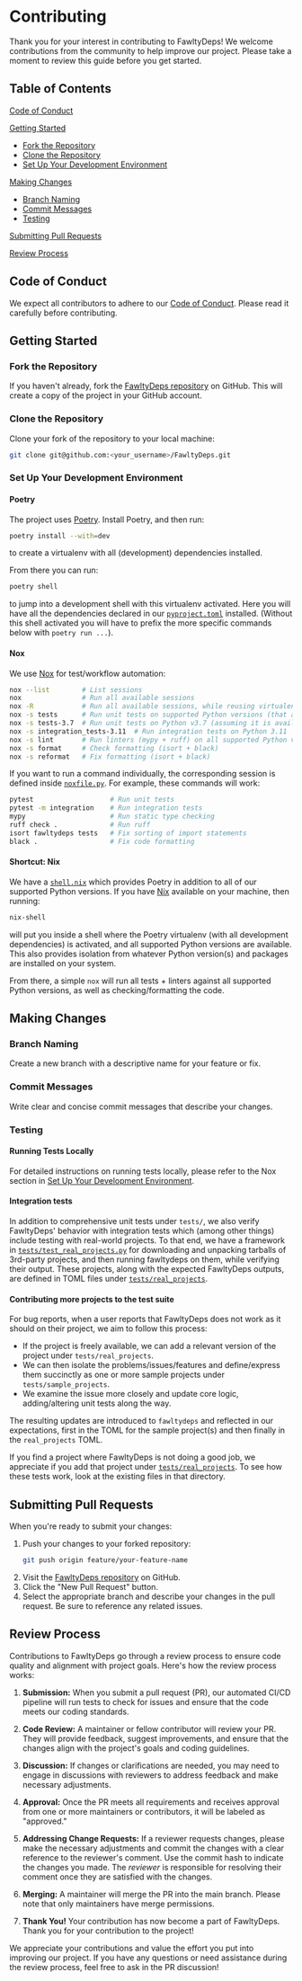 # Contributing

Thank you for your interest in contributing to FawltyDeps!
We welcome contributions from the community to help improve our project.
Please take a moment to review this guide before you get started.

## Table of Contents

[Code of Conduct](#code-of-conduct)

[Getting Started](#getting-started)
   - [Fork the Repository](#fork-the-repository)
   - [Clone the Repository](#clone-the-repository)
   - [Set Up Your Development Environment](#set-up-your-development-environment)

[Making Changes](#making-changes)
   - [Branch Naming](#branch-naming)
   - [Commit Messages](#commit-messages)
   - [Testing](#testing)

[Submitting Pull Requests](#submitting-pull-requests)

[Review Process](#review-process)

## Code of Conduct

We expect all contributors to adhere to our [Code of Conduct](./CODE_OF_CONDUCT.md).
Please read it carefully before contributing.

## Getting Started

### Fork the Repository

If you haven't already, fork the [FawltyDeps repository](https://github.com/tweag/fawltydeps) on GitHub.
This will create a copy of the project in your GitHub account.

### Clone the Repository

Clone your fork of the repository to your local machine:

```sh
git clone git@github.com:<your_username>/FawltyDeps.git
```

### Set Up Your Development Environment

#### Poetry

The project uses [Poetry](https://python-poetry.org/). Install Poetry, and then
run:

```sh
poetry install --with=dev
```

to create a virtualenv with all (development) dependencies installed.

From there you can run:

```sh
poetry shell
```

to jump into a development shell with this virtualenv activated. Here you will
have all the dependencies declared in our [`pyproject.toml`](./pyproject.toml)
installed. (Without this shell activated you will have to prefix the more
specific commands below with `poetry run ...`).

#### Nox

We use [Nox](https://nox.thea.codes/en/stable/) for test/workflow automation:

```sh
nox --list        # List sessions
nox               # Run all available sessions
nox -R            # Run all available sessions, while reusing virtualenvs (i.e. faster)
nox -s tests      # Run unit tests on supported Python versions (that are available)
nox -s tests-3.7  # Run unit tests on Python v3.7 (assuming it is available locally)
nox -s integration_tests-3.11  # Run integration tests on Python 3.11
nox -s lint       # Run linters (mypy + ruff) on all supported Python versions
nox -s format     # Check formatting (isort + black)
nox -s reformat   # Fix formatting (isort + black)
```

If you want to run a command individually, the corresponding session is defined inside
[`noxfile.py`](./noxfile.py). For example, these
commands will work:

```sh
pytest                   # Run unit tests
pytest -m integration    # Run integration tests
mypy                     # Run static type checking
ruff check .             # Run ruff
isort fawltydeps tests   # Fix sorting of import statements
black .                  # Fix code formatting
```

#### Shortcut: Nix

We have a [`shell.nix`](./shell.nix) which provides Poetry in addition to all of
our supported Python versions. If you have [Nix](https://nixos.org) available
on your machine, then running:

```sh
nix-shell
```

will put you inside a shell where the Poetry virtualenv (with all development
dependencies) is activated, and all supported Python versions are available.
This also provides isolation from whatever Python version(s) and packages are
installed on your system.

From there, a simple `nox` will run all tests + linters against all supported
Python versions, as well as checking/formatting the code.

## Making Changes

### Branch Naming

Create a new branch with a descriptive name for your feature or fix.

### Commit Messages

Write clear and concise commit messages that describe your changes.

### Testing

#### Running Tests Locally

For detailed instructions on running tests locally, please refer to the Nox section in [Set Up Your Development Environment](#set-up-your-development-environment).

#### Integration tests

In addition to comprehensive unit tests under `tests/`, we also verify
FawltyDeps' behavior with integration tests which (among other things) include
testing with real-world projects. To that end, we have a framework in
[`tests/test_real_projects.py`](./tests/test_real_projects.py) for downloading
and unpacking tarballs of 3rd-party projects, and then running fawltydeps on them,
while verifying their output. These projects, along with the expected FawltyDeps
outputs, are defined in TOML files under
[`tests/real_projects`](./tests/real_projects).

#### Contributing more projects to the test suite

For bug reports, when a user reports that FawltyDeps does not work as it should
on their project, we aim to follow this process:

- If the project is freely available, we can add a relevant version of the
  project under `tests/real_projects`.
- We can then isolate the problems/issues/features and define/express them
  succinctly as one or more sample projects under `tests/sample_projects`.
- We examine the issue more closely and update core logic, adding/altering unit
  tests along the way.

The resulting updates are introduced to `fawltydeps` and reflected in our
expectations, first in the TOML for the sample project(s) and then finally in
the `real_projects` TOML.

If you find a project where FawltyDeps is not doing a good job, we appreciate
if you add that project under [`tests/real_projects`](./tests/real_projects).
To see how these tests work, look at the existing files in that directory.

## Submitting Pull Requests

When you're ready to submit your changes:

1. Push your changes to your forked repository:
   ```sh
   git push origin feature/your-feature-name
   ```
2. Visit the [FawltyDeps repository](https://github.com/tweag/fawltydeps) on GitHub.
3. Click the "New Pull Request" button.
4. Select the appropriate branch and describe your changes in the pull request.
Be sure to reference any related issues.

## Review Process

Contributions to FawltyDeps go through a review process to ensure code quality
and alignment with project goals. Here's how the review process works:

1. **Submission:** When you submit a pull request (PR), our automated CI/CD
pipeline will run tests to check for issues and ensure that the code meets our coding standards.

2. **Code Review:** A maintainer or fellow contributor will review your PR.
They will provide feedback, suggest improvements, and ensure that the changes
align with the project's goals and coding guidelines.

3. **Discussion:** If changes or clarifications are needed, you may need to
engage in discussions with reviewers to address feedback and make necessary adjustments.

4. **Approval:** Once the PR meets all requirements and receives approval
from one or more maintainers or contributors, it will be labeled as "approved."

5. **Addressing Change Requests:** If a reviewer requests changes, please make
the necessary adjustments and commit the changes with a clear reference to the
reviewer's comment. Use the commit hash to indicate the changes you made. The
*reviewer* is responsible for resolving their comment once they are satisfied with
the changes.

6. **Merging:** A maintainer will merge the PR into the main branch. Please note
that only maintainers have merge permissions.

7. **Thank You!** Your contribution has now become a part of FawltyDeps. Thank you
for your contribution to the project!

We appreciate your contributions and value the effort you put into improving our project.
If you have any questions or need assistance during the review process, feel free
to ask in the PR discussion!
